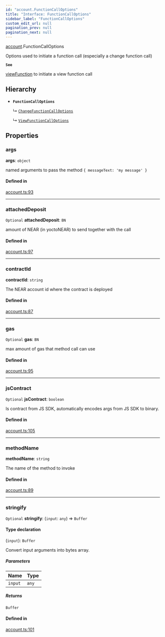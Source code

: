 ```yaml
---
id: "account.FunctionCallOptions"
title: "Interface: FunctionCallOptions"
sidebar_label: "FunctionCallOptions"
custom_edit_url: null
pagination_prev: null
pagination_next: null
---
```


[account](../modules/account.md).FunctionCallOptions

Options used to initiate a function call (especially a change function call)

**`See`**

[viewFunction](../classes/account.Account.md#viewfunction) to initiate a view function call

## Hierarchy

- **`FunctionCallOptions`**

  ↳ [`ChangeFunctionCallOptions`](account.ChangeFunctionCallOptions.md)

  ↳ [`ViewFunctionCallOptions`](account.ViewFunctionCallOptions.md)

## Properties

### args

 **args**: `object`

named arguments to pass the method `{ messageText: 'my message' }`

#### Defined in

[account.ts:93](https://github.com/near/near-api-js/blob/a0c9a104/packages/near-api-js/src/account.ts#L93)

___

### attachedDeposit

 `Optional` **attachedDeposit**: `BN`

amount of NEAR (in yoctoNEAR) to send together with the call

#### Defined in

[account.ts:97](https://github.com/near/near-api-js/blob/a0c9a104/packages/near-api-js/src/account.ts#L97)

___

### contractId

 **contractId**: `string`

The NEAR account id where the contract is deployed

#### Defined in

[account.ts:87](https://github.com/near/near-api-js/blob/a0c9a104/packages/near-api-js/src/account.ts#L87)

___

### gas

 `Optional` **gas**: `BN`

max amount of gas that method call can use

#### Defined in

[account.ts:95](https://github.com/near/near-api-js/blob/a0c9a104/packages/near-api-js/src/account.ts#L95)

___

### jsContract

 `Optional` **jsContract**: `boolean`

Is contract from JS SDK, automatically encodes args from JS SDK to binary.

#### Defined in

[account.ts:105](https://github.com/near/near-api-js/blob/a0c9a104/packages/near-api-js/src/account.ts#L105)

___

### methodName

 **methodName**: `string`

The name of the method to invoke

#### Defined in

[account.ts:89](https://github.com/near/near-api-js/blob/a0c9a104/packages/near-api-js/src/account.ts#L89)

___

### stringify

 `Optional` **stringify**: (`input`: `any`) => `Buffer`

#### Type declaration

(`input`): `Buffer`

Convert input arguments into bytes array.

##### Parameters

| Name | Type |
| :------ | :------ |
| `input` | `any` |

##### Returns

`Buffer`

#### Defined in

[account.ts:101](https://github.com/near/near-api-js/blob/a0c9a104/packages/near-api-js/src/account.ts#L101)

